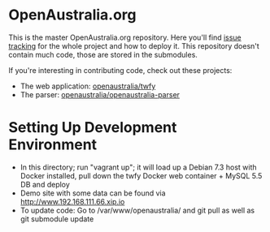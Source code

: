 OpenAustralia.org
=================

This is the master OpenAustralia.org repository. Here you'll find [issue tracking](https://github.com/openaustralia/openaustralia/issues) for the whole project and how to deploy it. This repository doesn't contain much code, those are stored in the submodules.

If you're interesting in contributing code, check out these projects:

* The web application: [openaustralia/twfy](https://github.com/openaustralia/twfy)
* The parser: [openaustralia/openaustralia-parser](https://github.com/openaustralia/openaustralia-parser)

Setting Up Development Environment
====================================
* In this directory; run "vagrant up"; it will load up a Debian 7.3 host with Docker installed, pull down the twfy Docker web container + MySQL 5.5 DB and deploy
* Demo site with some data can be found via http://www.192.168.111.66.xip.io
* To update code: Go to /var/www/openaustralia/ and git pull as well as git submodule update
